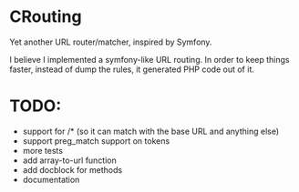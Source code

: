 CRouting
========

Yet another URL router/matcher, inspired by Symfony.

I believe I implemented a symfony-like URL routing. In order to keep things faster, instead of dump the rules, it generated PHP code out of it.


TODO:
=====

  * support for /* (so it can match with the base URL and anything else)
  * support preg_match support on tokens
  * more tests
  * add array-to-url function
  * add docblock for methods
  * documentation
